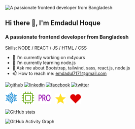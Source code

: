 ![A passionate frontend developer from Bangladesh](https://scontent.fdac13-1.fna.fbcdn.net/v/t31.18172-8/16587342_956008364535963_5011958390712421248_o.jpg?_nc_cat=100&ccb=1-7&_nc_sid=e3f864&_nc_eui2=AeGT-WDjos-a-Ahen0ijGJvXPdlf3PgARbg92V_c-ABFuNO1IhakBa-3htdhPhF9jadvU-ePO_euOzl1S9aeQIlX&_nc_ohc=pUMeBgNkyt0AX9blAPe&_nc_ht=scontent.fdac13-1.fna&oh=00_AT8uBgoPHIu9Hi5EcenJDGrHx0QS_Sd3fZF-I2nlfXXIgg&oe=62B52D71)


## Hi there 👋, I'm Emdadul Hoque
### A passionate frontend developer from Bangladesh


Skills:  NODE / REACT / JS / HTML / CSS

- 🔭 I’m currently working on m4yours 
- 🌱 I’m currently learning node.js 
- 💬 Ask me about Bootstrap, tailwind, sass, react.js, node.js 
- 📫 How to reach me: emdadul7171@gmail.com 


[<img src='https://cdn.jsdelivr.net/npm/simple-icons@3.0.1/icons/github.svg' alt='github' height='40'>](https://github.com/Emdadul71)  [<img src='https://cdn.jsdelivr.net/npm/simple-icons@3.0.1/icons/linkedin.svg' alt='linkedin' height='40'>](https://www.linkedin.com/in/emdadul-hoque-2b2b24121//)  [<img src='https://cdn.jsdelivr.net/npm/simple-icons@3.0.1/icons/facebook.svg' alt='facebook' height='40'>](https://www.facebook.com/tanim.imtiaz/)  [<img src='https://cdn.jsdelivr.net/npm/simple-icons@3.0.1/icons/twitter.svg' alt='twitter' height='40'>](https://twitter.com/tanim_imtiaz)  

<a href='https://archiveprogram.github.com/'><img src='https://raw.githubusercontent.com/acervenky/animated-github-badges/master/assets/acbadge.gif' width='40' height='40'></a> <a href='https://docs.github.com/en/developers'><img src='https://raw.githubusercontent.com/acervenky/animated-github-badges/master/assets/devbadge.gif' width='40' height='40'></a> <a href='https://github.com/pricing'><img src='https://raw.githubusercontent.com/acervenky/animated-github-badges/master/assets/pro.gif' width='40' height='40'></a> <a href='https://stars.github.com/'><img src='https://raw.githubusercontent.com/acervenky/animated-github-badges/master/assets/starbadge.gif' width='35' height='35'></a> <a href='https://docs.github.com/en/github/supporting-the-open-source-community-with-github-sponsors'><img src='https://raw.githubusercontent.com/acervenky/animated-github-badges/master/assets/sponsorbadge.gif' width='35' height='35'></a> 

![GitHub stats](https://github-readme-stats.vercel.app/api?username=Emdadul71&show_icons=true)  

![GitHub Activity Graph](https://activity-graph.herokuapp.com/graph?username=Emdadul71)  

